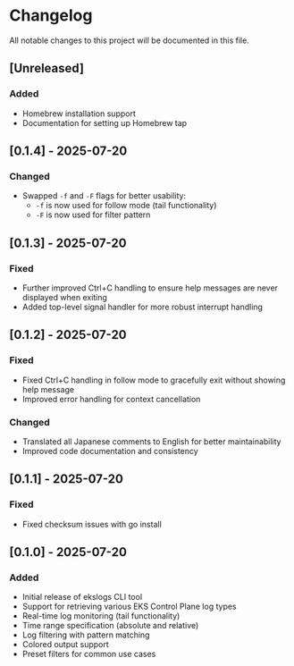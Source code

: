 # Changelog

All notable changes to this project will be documented in this file.

## [Unreleased]

### Added
- Homebrew installation support
- Documentation for setting up Homebrew tap

## [0.1.4] - 2025-07-20

### Changed
- Swapped `-f` and `-F` flags for better usability:
  - `-f` is now used for follow mode (tail functionality)
  - `-F` is now used for filter pattern

## [0.1.3] - 2025-07-20

### Fixed
- Further improved Ctrl+C handling to ensure help messages are never displayed when exiting
- Added top-level signal handler for more robust interrupt handling

## [0.1.2] - 2025-07-20

### Fixed
- Fixed Ctrl+C handling in follow mode to gracefully exit without showing help message
- Improved error handling for context cancellation

### Changed
- Translated all Japanese comments to English for better maintainability
- Improved code documentation and consistency

## [0.1.1] - 2025-07-20

### Fixed
- Fixed checksum issues with go install

## [0.1.0] - 2025-07-20

### Added
- Initial release of ekslogs CLI tool
- Support for retrieving various EKS Control Plane log types
- Real-time log monitoring (tail functionality)
- Time range specification (absolute and relative)
- Log filtering with pattern matching
- Colored output support
- Preset filters for common use cases
